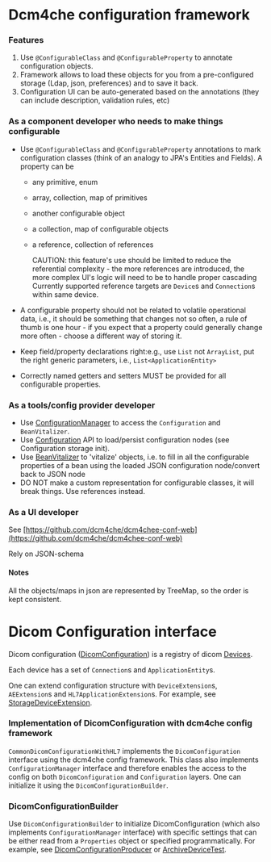 # Dcm4che configuration framework

### Features

1. Use `@ConfigurableClass` and `@ConfigurableProperty` to annotate configuration objects.
2. Framework allows to load these objects for you from a pre-configured storage (Ldap, json, preferences) and to save it back.
3. Configuration UI can be auto-generated based on the annotations (they can include description, validation rules, etc)

### As a component developer who needs to make things configurable

- Use `@ConfigurableClass` and `@ConfigurableProperty` annotations to mark configuration classes (think of an analogy to JPA's Entities and Fields).
    A property can be
    - any primitive, enum
    - array, collection, map of primitives
    - another configurable object
    - a collection, map of configurable objects
    - a reference, collection of references
    
      CAUTION: this feature's use should be limited to reduce the referential complexity - the more references are
      introduced, the more complex UI's logic will need to be to handle proper cascading
      Currently supported reference targets are `Device`s and `Connection`s within same device.

- A configurable property should not be related to volatile operational data, i.e., it should be something that changes not so often, a rule of thumb is one hour - if you expect that a property could generally change more often - choose a different way of storing it.

- Keep field/property declarations right:e.g., use `List` not `ArrayList`, put the right generic parameters, i.e., `List<ApplicationEntity>`
- Correctly named getters and setters MUST be provided for all configurable properties.


### As a tools/config provider developer

- Use [ConfigurationManager](https://github.com/dcm4che/dcm4che/blob/master/dcm4che-conf/dcm4che-conf-core/src/main/java/org/dcm4che3/conf/core/ConfigurationManager.java) to access the `Configuration` and `BeanVitalizer`. 
- Use [Configuration](https://github.com/dcm4che/dcm4che/blob/master/dcm4che-conf/dcm4che-conf-core/src/main/java/org/dcm4che3/conf/core/Configuration.java) API to load/persist configuration nodes (see Configuration storage init).
- Use [BeanVitalizer](https://github.com/dcm4che/dcm4che/blob/master/dcm4che-conf/dcm4che-conf-core/src/main/java/org/dcm4che3/conf/core/BeanVitalizer.java) to 'vitalize' objects, i.e. to fill in all the configurable properties of a bean using the loaded JSON configuration node/convert back to JSON node
- DO NOT make a custom representation for configurable classes, it will break things. Use references instead.


### As a UI developer

See [https://github.com/dcm4che/dcm4chee-conf-web](https://github.com/dcm4che/dcm4chee-conf-web)

Rely on JSON-schema


#### Notes

All the objects/maps in json are represented by TreeMap, so the order is kept consistent.





# Dicom Configuration interface

Dicom configuration ([DicomConfiguration](https://github.com/dcm4che/dcm4che/blob/master/dcm4che-conf/dcm4che-conf-api/src/main/java/org/dcm4che3/conf/api/DicomConfiguration.java)) is a registry of dicom [Devices](https://github.com/dcm4che/dcm4che/blob/master/dcm4che-net/src/main/java/org/dcm4che3/net/Device.java).

Each device has a set of `Connection`s and `ApplicationEntity`s.
 
One can extend configuration structure with `DeviceExtension`s, `AEExtension`s and `HL7ApplicationExtension`s. For example, see [StorageDeviceExtension](https://github.com/dcm4che/dcm4chee-storage2/blob/master/dcm4chee-storage-conf/src/main/java/org/dcm4chee/storage/conf/StorageDeviceExtension.java).


### Implementation of DicomConfiguration with dcm4che config framework

`CommonDicomConfigurationWithHL7` implements the `DicomConfiguration` interface using the dcm4che config framework.
This class also implements `ConfigurationManager` interface and therefore enables the access to the config on both `DicomConfiguration` and `Configuration` layers. One can initialize it using the `DicomConfigurationBuilder`.

### DicomConfigurationBuilder

Use `DicomConfigurationBuilder` to initialize DicomConfiguration (which also implements `ConfigurationManager` interface) with specific settings that can be either read from a `Properties` object or specified programmatically. 
For example, see [DicomConfigurationProducer](https://github.com/dcm4che/dcm4chee-arc-cdi/blob/master/dcm4chee-arc-conf-producer/src/main/java/org/dcm4chee/archive/conf/producer/DicomConfigurationProducer.java)
 or [ArchiveDeviceTest](https://github.com/dcm4che/dcm4chee-arc-cdi/blob/master/dcm4chee-arc-conf-test/src/test/java/org/dcm4chee/archive/conf/ArchiveDeviceTest.java).
